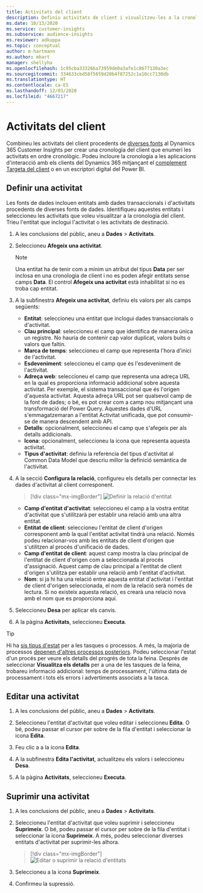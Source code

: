 ```yaml
---
title: Activitats del client
description: Definiu activitats de client i visualitzeu-les a la cronologia del client.
ms.date: 10/13/2020
ms.service: customer-insights
ms.subservice: audience-insights
ms.reviewer: adkuppa
ms.topic: conceptual
author: m-hartmann
ms.author: mhart
manager: shellyha
ms.openlocfilehash: 1c95cba333266a73959de0a3afe1c8677130a3ec
ms.sourcegitcommit: 334633cbd58f5659d20b4f87252c1a10cc7130db
ms.translationtype: HT
ms.contentlocale: ca-ES
ms.lasthandoff: 12/03/2020
ms.locfileid: "4667217"
---
```

# <a name="customer-activities"></a>Activitats del client

Combineu les activitats del client procedents de [diverses fonts](data-sources.md) al Dynamics 365 Customer Insights per crear una cronologia del client que enumeri les activitats en ordre cronològic. Podeu incloure la cronologia a les aplicacions d'interacció amb els clients del Dynamics 365 mitjançant el [complement Targeta del client](customer-card-add-in.md) o en un escriptori digital del Power BI.

## <a name="define-an-activity"></a>Definir una activitat

Les fonts de dades inclouen entitats amb dades transaccionals i d'activitats procedents de diverses fonts de dades. Identifiqueu aquestes entitats i seleccioneu les activitats que voleu visualitzar a la cronologia del client. Trieu l'entitat que inclogui l'activitat o les activitats de destinació.

1. A les conclusions del públic, aneu a **Dades** > **Activitats**.

1. Seleccioneu **Afegeix una activitat**.

   > [!NOTE]
   > Una entitat ha de tenir com a mínim un atribut del tipus **Data** per ser inclosa en una cronologia de client i no es poden afegir entitats sense camps **Data**. El control **Afegeix una activitat** està inhabilitat si no es troba cap entitat.

1. A la subfinestra **Afegeix una activitat**, definiu els valors per als camps següents:

   - **Entitat**: seleccioneu una entitat que inclogui dades transaccionals o d'activitat.
   - **Clau principal**: seleccioneu el camp que identifica de manera única un registre. No hauria de contenir cap valor duplicat, valors buits o valors que faltin.
   - **Marca de temps**: seleccioneu el camp que representa l'hora d'inici de l'activitat.
   - **Esdeveniment**: seleccioneu el camp que és l'esdeveniment de l'activitat.
   - **Adreça web**: seleccioneu el camp que representa una adreça URL en la qual es proporciona informació addicional sobre aquesta activitat. Per exemple, el sistema transaccional que és l'origen d'aquesta activitat. Aquesta adreça URL pot ser qualsevol camp de la font de dades; o bé, es pot crear com a camp nou mitjançant una transformació del Power Query. Aquestes dades d'URL s'emmagatzemaran a l'entitat Activitat unificada, que pot consumir-se de manera descendent amb API.
   - **Detalls**: opcionalment, seleccioneu el camp que s'afegeix per als detalls addicionals.
   - **Icona**: opcionalment, seleccioneu la icona que representa aquesta activitat.
   - **Tipus d'activitat**: definiu la referència del tipus d'activitat al Common Data Model que descriu millor la definició semàntica de l'activitat.

1. A la secció **Configura la relació**, configureu els detalls per connectar les dades d'activitat al client corresponent.

   > [!div class="mx-imgBorder"]
   > ![Definir la relació d'entitat](media/activities-entities-define.png "Definir la relació d'entitat")

    - **Camp d'entitat d'activitat**: seleccioneu el camp a la vostra entitat d'activitat que s'utilitzarà per establir una relació amb una altra entitat.
    - **Entitat de client**: seleccioneu l'entitat de client d'origen corresponent amb la qual l'entitat activitat tindrà una relació. Només podeu relacionar-vos amb les entitats de client d'origen que s'utilitzen al procés d'unificació de dades.
    - **Camp d'entitat de client**: aquest camp mostra la clau principal de l'entitat de client d'origen com a seleccionada al procés d'assignació. Aquest camp de clau principal a l'entitat de client d'origen s'utilitza per establir una relació amb l'entitat d'activitat.
    - **Nom**: si ja hi ha una relació entre aquesta entitat d'activitat i l'entitat de client d'origen seleccionada, el nom de la relació serà només de lectura. Si no existeix aquesta relació, es crearà una relació nova amb el nom que es proporciona aquí.

1. Seleccioneu **Desa** per aplicar els canvis.

1. A la pàgina **Activitats**, seleccioneu **Executa**.

> [!TIP]
> Hi ha [sis tipus d'estat](system.md#status-types) per a les tasques o processos. A més, la majoria de processos [depenen d'altres processos posteriors](system.md#refresh-policies). Podeu seleccionar l'estat d'un procés per veure els detalls del progrés de tota la feina. Després de seleccionar **Visualitza els detalls** per a una de les tasques de la feina, trobareu informació addicional: temps de processament, l'última data de processament i tots els errors i advertiments associats a la tasca.

## <a name="edit-an-activity"></a>Editar una activitat

1. A les conclusions del públic, aneu a **Dades** > **Activitats**.

2. Seleccioneu l'entitat d'activitat que voleu editar i seleccioneu **Edita**. O bé, podeu passar el cursor per sobre de la fila d'entitat i seleccionar la icona **Edita**.

3. Feu clic a a la icona **Edita**.

4. A la subfinestra **Edita l'activitat**, actualitzeu els valors i seleccioneu **Desa**.

5. A la pàgina **Activitats**, seleccioneu **Executa**.

## <a name="delete-an-activity"></a>Suprimir una activitat

1. A les conclusions del públic, aneu a **Dades** > **Activitats**.

2. Seleccioneu l'entitat d'activitat que voleu suprimir i seleccioneu **Suprimeix**. O bé, podeu passar el cursor per sobre de la fila d'entitat i seleccionar la icona **Suprimeix**. A més, podeu seleccionar diverses entitats d'activitat per suprimir-les alhora.
   > [!div class="mx-imgBorder"]
   > ![Editar o suprimir la relació d'entitats](media/activities-entities-edit-delete.png "Editar o suprimir la relació d'entitats")

3. Seleccioneu a la icona **Suprimeix**.

4. Confirmeu la supressió.
